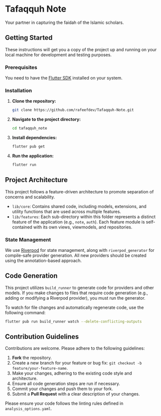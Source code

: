 # Tafaqquh Note
Your partner in capturing the faidah of the Islamic scholars.

## Getting Started

These instructions will get you a copy of the project up and running on your local machine for development and testing purposes.

### Prerequisites

You need to have the [Flutter SDK](https://flutter.dev/docs/get-started/install) installed on your system.

### Installation

1.  **Clone the repository:**
    ```sh
    git clone https://github.com/rafeefdev/Tafaqquh-Note.git
    ```

2.  **Navigate to the project directory:**
    ```sh
    cd tafaqquh_note
    ```

3.  **Install dependencies:**
    ```sh
    flutter pub get
    ```

4.  **Run the application:**
    ```sh
    flutter run
    ```

## Project Architecture

This project follows a feature-driven architecture to promote separation of concerns and scalability.

-   `lib/core`: Contains shared code, including models, extensions, and utility functions that are used across multiple features.
-   `lib/features`: Each sub-directory within this folder represents a distinct feature of the application (e.g., `note`, `auth`). Each feature module is self-contained with its own views, viewmodels, and repositories.

### State Management

We use [Riverpod](https://riverpod.dev/) for state management, along with `riverpod_generator` for compile-safe provider generation. All new providers should be created using the annotation-based approach.

## Code Generation

This project utilizes `build_runner` to generate code for providers and other models. If you make changes to files that require code generation (e.g., adding or modifying a Riverpod provider), you must run the generator.

To watch for file changes and automatically regenerate code, use the following command:

```sh
flutter pub run build_runner watch --delete-conflicting-outputs
```

## Contribution Guidelines

Contributions are welcome. Please adhere to the following guidelines:

1.  **Fork** the repository.
2.  Create a new branch for your feature or bug fix: `git checkout -b feature/your-feature-name`.
3.  Make your changes, adhering to the existing code style and architecture.
4.  Ensure all code generation steps are run if necessary.
5.  Commit your changes and push them to your fork.
6.  Submit a **Pull Request** with a clear description of your changes.

Please ensure your code follows the linting rules defined in `analysis_options.yaml`.